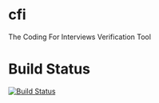 cfi
===

The Coding For Interviews Verification Tool

Build Status
===

[![Build Status](https://travis-ci.org/Crackerz/cfi.png?branch=master)](https://travis-ci.org/Crackerz/cfi)
